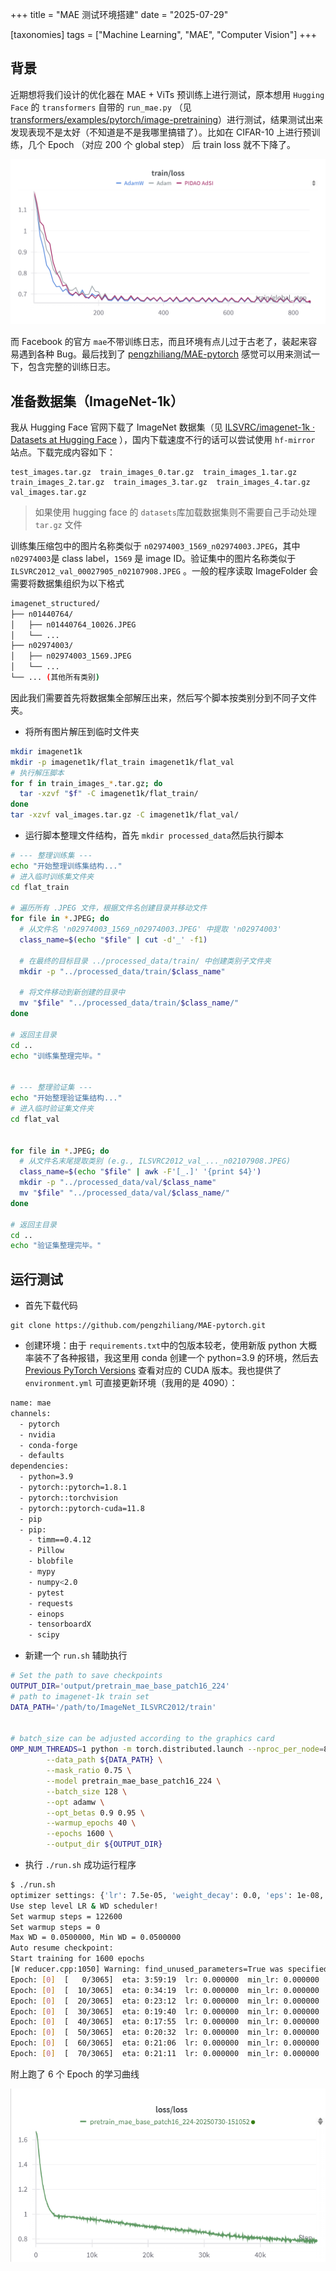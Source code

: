 +++
title = "MAE 测试环境搭建"
date = "2025-07-29"

[taxonomies]
tags =  ["Machine Learning", "MAE", "Computer Vision"]
+++

## 背景

近期想将我们设计的优化器在 MAE + ViTs 预训练上进行测试，原本想用 `Hugging Face`​ 的 `transformers`​ 自带的 `run_mae.py`​ （见 [transformers/examples/pytorch/image-pretraining](https://github.com/huggingface/transformers/tree/main/examples/pytorch/image-pretraining)）进行测试，结果测试出来发现表现不是太好（不知道是不是我哪里搞错了）。比如在 CIFAR-10 上进行预训练，几个 Epoch （对应 200 个 global step） 后 train loss 就不下降了。

![train-loss-mae-vit-cifar10-epoch50](./assets/train-loss-mae-vit-cifar10-epoch50-20250730091452-ntqwezp.png)​

而 Facebook 的官方 `mae`​ 不带训练日志，而且环境有点儿过于古老了，装起来容易遇到各种 Bug。最后找到了 [pengzhiliang/MAE-pytorch](https://github.com/pengzhiliang/MAE-pytorch) 感觉可以用来测试一下，包含完整的训练日志。

## 准备数据集（ImageNet-1k）

我从 Hugging Face 官网下载了 ImageNet 数据集（见 [ILSVRC/imagenet-1k · Datasets at Hugging Face](https://huggingface.co/datasets/ILSVRC/imagenet-1k) ），国内下载速度不行的话可以尝试使用 `hf-mirror`​ 站点。下载完成内容如下：

```
test_images.tar.gz  train_images_0.tar.gz  train_images_1.tar.gz  train_images_2.tar.gz  train_images_3.tar.gz  train_images_4.tar.gz  val_images.tar.gz
```

> 如果使用 hugging face 的 `datasets`​ 库加载数据集则不需要自己手动处理 `tar.gz`​ 文件

训练集压缩包中的图片名称类似于 `n02974003_1569_n02974003.JPEG`​，其中 `n02974003`​ 是 class label，`1569`​ 是 image ID。验证集中的图片名称类似于 `ILSVRC2012_val_00027905_n02107908.JPEG`​ 。一般的程序读取 ImageFolder 会需要将数据集组织为以下格式

```bash
imagenet_structured/
├── n01440764/
│   ├── n01440764_10026.JPEG
│   └── ...
├── n02974003/
│   ├── n02974003_1569.JPEG
│   └── ...
└── ... (其他所有类别)
```

因此我们需要首先将数据集全部解压出来，然后写个脚本按类别分到不同子文件夹。

- 将所有图片解压到临时文件夹

```bash
mkdir imagenet1k
mkdir -p imagenet1k/flat_train imagenet1k/flat_val
# 执行解压脚本
for f in train_images_*.tar.gz; do
  tar -xzvf "$f" -C imagenet1k/flat_train/
done
tar -xzvf val_images.tar.gz -C imagenet1k/flat_val/
```

- 运行脚本整理文件结构，首先 `mkdir processed_data`​ 然后执行脚本

```bash
# --- 整理训练集 ---
echo "开始整理训练集结构..."
# 进入临时训练集文件夹
cd flat_train

# 遍历所有 .JPEG 文件，根据文件名创建目录并移动文件
for file in *.JPEG; do
  # 从文件名 'n02974003_1569_n02974003.JPEG' 中提取 'n02974003'
  class_name=$(echo "$file" | cut -d'_' -f1)
  
  # 在最终的目标目录 ../processed_data/train/ 中创建类别子文件夹
  mkdir -p "../processed_data/train/$class_name"
  
  # 将文件移动到新创建的目录中
  mv "$file" "../processed_data/train/$class_name/"
done

# 返回主目录
cd ..
echo "训练集整理完毕。"


# --- 整理验证集 ---
echo "开始整理验证集结构..."
# 进入临时验证集文件夹
cd flat_val


for file in *.JPEG; do
  # 从文件名末尾提取类别 (e.g., ILSVRC2012_val_..._n02107908.JPEG)
  class_name=$(echo "$file" | awk -F'[_.]' '{print $4}')
  mkdir -p "../processed_data/val/$class_name"
  mv "$file" "../processed_data/val/$class_name/"
done

# 返回主目录
cd ..
echo "验证集整理完毕。"
```

## 运行测试

- 首先下载代码

```
git clone https://github.com/pengzhiliang/MAE-pytorch.git
```

- 创建环境：由于 `requirements.txt`​ 中的包版本较老，使用新版 python 大概率装不了各种报错，我这里用 conda 创建一个 python=3.9 的环境，然后去 [Previous PyTorch Versions](https://pytorch.org/get-started/previous-versions/) 查看对应的 CUDA 版本。我也提供了 `environment.yml`​ 可直接更新环境（我用的是 4090）：

```bash
name: mae
channels:
  - pytorch
  - nvidia
  - conda-forge
  - defaults
dependencies:
  - python=3.9
  - pytorch::pytorch=1.8.1
  - pytorch::torchvision
  - pytorch::pytorch-cuda=11.8
  - pip
  - pip:
    - timm==0.4.12
    - Pillow
    - blobfile
    - mypy
    - numpy<2.0
    - pytest
    - requests
    - einops
    - tensorboardX
    - scipy
```

- 新建一个 `run.sh`​ 辅助执行

```bash
# Set the path to save checkpoints
OUTPUT_DIR='output/pretrain_mae_base_patch16_224'
# path to imagenet-1k train set
DATA_PATH='/path/to/ImageNet_ILSVRC2012/train'


# batch_size can be adjusted according to the graphics card
OMP_NUM_THREADS=1 python -m torch.distributed.launch --nproc_per_node=8 run_mae_pretraining.py \
        --data_path ${DATA_PATH} \
        --mask_ratio 0.75 \
        --model pretrain_mae_base_patch16_224 \
        --batch_size 128 \
        --opt adamw \
        --opt_betas 0.9 0.95 \
        --warmup_epochs 40 \
        --epochs 1600 \
        --output_dir ${OUTPUT_DIR}
```

- 执行 `./run.sh`​ 成功运行程序

```bash
$ ./run.sh                                                                                                                                                                                     (mae) 
optimizer settings: {'lr': 7.5e-05, 'weight_decay': 0.0, 'eps': 1e-08, 'betas': [0.9, 0.95]}
Use step level LR & WD scheduler!
Set warmup steps = 122600
Set warmup steps = 0
Max WD = 0.0500000, Min WD = 0.0500000
Auto resume checkpoint: 
Start training for 1600 epochs
[W reducer.cpp:1050] Warning: find_unused_parameters=True was specified in DDP constructor, but did not find any unused parameters. This flag results in an extra traversal of the autograd graph every iteration, which can adversely affect performance. If your model indeed never has any unused parameters, consider turning this flag off. Note that this warning may be a false positive your model has flow control causing later iterations to have unused parameters. (function operator())
Epoch: [0]  [   0/3065]  eta: 3:59:19  lr: 0.000000  min_lr: 0.000000  loss: 1.6757 (1.6757)  loss_scale: 65536.0000 (65536.0000)  weight_decay: 0.0500 (0.0500)  grad_norm: 2.4795 (2.4795)  time: 4.6849  data: 3.0511  max mem: 6911
Epoch: [0]  [  10/3065]  eta: 0:34:19  lr: 0.000000  min_lr: 0.000000  loss: 1.6727 (1.6722)  loss_scale: 65536.0000 (65536.0000)  weight_decay: 0.0500 (0.0500)  grad_norm: 2.4795 (2.4770)  time: 0.6740  data: 0.3446  max mem: 8010
Epoch: [0]  [  20/3065]  eta: 0:23:12  lr: 0.000000  min_lr: 0.000000  loss: 1.6720 (1.6713)  loss_scale: 65536.0000 (65536.0000)  weight_decay: 0.0500 (0.0500)  grad_norm: 2.4731 (2.4757)  time: 0.2458  data: 0.0447  max mem: 8010
Epoch: [0]  [  30/3065]  eta: 0:19:40  lr: 0.000000  min_lr: 0.000000  loss: 1.6711 (1.6712)  loss_scale: 65536.0000 (65536.0000)  weight_decay: 0.0500 (0.0500)  grad_norm: 2.4731 (2.4737)  time: 0.2321  data: 0.0290  max mem: 8010
Epoch: [0]  [  40/3065]  eta: 0:17:55  lr: 0.000000  min_lr: 0.000000  loss: 1.6698 (1.6707)  loss_scale: 65536.0000 (65536.0000)  weight_decay: 0.0500 (0.0500)  grad_norm: 2.4698 (2.4723)  time: 0.2486  data: 0.0466  max mem: 8010
Epoch: [0]  [  50/3065]  eta: 0:20:32  lr: 0.000000  min_lr: 0.000000  loss: 1.6684 (1.6703)  loss_scale: 65536.0000 (65536.0000)  weight_decay: 0.0500 (0.0500)  grad_norm: 2.4694 (2.4712)  time: 0.4394  data: 0.2366  max mem: 8010
Epoch: [0]  [  60/3065]  eta: 0:21:06  lr: 0.000000  min_lr: 0.000000  loss: 1.6665 (1.6693)  loss_scale: 65536.0000 (65536.0000)  weight_decay: 0.0500 (0.0500)  grad_norm: 2.4636 (2.4694)  time: 0.5570  data: 0.3525  max mem: 8010
Epoch: [0]  [  70/3065]  eta: 0:21:11  lr: 0.000000  min_lr: 0.000000  loss: 1.6646 (1.6685)  loss_scale: 65536.0000 (65536.0000)  weight_decay: 0.0500 (0.0500)  grad_norm: 2.4563 (2.4678)  time: 0.4655  data: 0.2640  max mem: 8010
```

附上跑了 6 个 Epoch 的学习曲线

![image](assets/image-20250730163459-w40dw7h.png)​

‍

